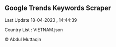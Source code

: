 

## Google Trends Keywords Scraper 
 
Last Update 18-04-2023 , 14:44:39

Country List :
VIETNAM.json



© Abdul Muttaqin 
